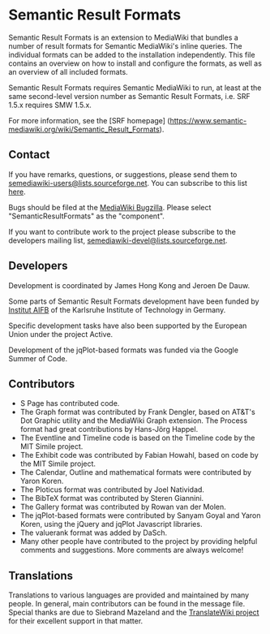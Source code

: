 # Semantic Result Formats

Semantic Result Formats is an extension to MediaWiki that bundles a number of
result formats for Semantic MediaWiki's inline queries. The individual formats
can be added to the installation independently. This file contains an
overview on how to install and configure the formats, as well as an overview
of all included formats.

Semantic Result Formats requires Semantic MediaWiki to run, at least at the
same second-level version number as Semantic Result Formats, i.e. SRF 1.5.x
requires SMW 1.5.x.

For more information, see the [SRF homepage]
(https://www.semantic-mediawiki.org/wiki/Semantic_Result_Formats).

## Contact

If you have remarks, questions, or suggestions, please send them to
semediawiki-users@lists.sourceforge.net. You can subscribe to this
list [here](http://sourceforge.net/mailarchive/forum.php?forum_name=semediawiki-user).

Bugs should be filed at the [MediaWiki Bugzilla](http://bugzilla.wikimedia.org/).
Please select "SemanticResultFormats" as the "component".

If you want to contribute work to the project please subscribe to the
developers mailing list, semediawiki-devel@lists.sourceforge.net.

## Developers

Development is coordinated by James Hong Kong and Jeroen De Dauw.

Some parts of Semantic Result Formats development have been funded by
[Institut AIFB](http://www.aifb.kit.edu/web/Hauptseite) of the
Karlsruhe Institute of Technology in Germany.

Specific development tasks have also been supported by the European Union
under the project Active.

Development of the jqPlot-based formats was funded via the Google Summer
of Code.

## Contributors

* S Page has contributed code.
* The Graph format was contributed by Frank Dengler, based on AT&T's Dot
Graphic utility and the MediaWiki Graph extension. The Process format
had great contributions by Hans-Jörg Happel.
* The Eventline and Timeline code is based on the Timeline code by the
MIT Simile project.
* The Exhibit code was contributed by Fabian Howahl, based on code by the
MIT Simile project.
* The Calendar, Outline and mathematical formats were contributed by Yaron Koren.
* The Ploticus format was contributed by Joel Natividad.
* The BibTeX format was contributed by Steren Giannini.
* The Gallery format was contributed by Rowan van der Molen.
* The jqPlot-based formats were contributed by Sanyam Goyal and Yaron Koren,
using the jQuery and jqPlot Javascript libraries.
* The valuerank format was added by DaSch.
* Many other people have contributed to the project by providing helpful
comments and suggestions. More comments are always welcome!

## Translations

Translations to various languages are provided and maintained by many people.
In general, main contributors can be found in the message file. Special thanks
are due to Siebrand Mazeland and the [TranslateWiki project](https://translatewiki.net) for their
excellent support in that matter.
